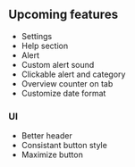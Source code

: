 ## Upcoming features
* Settings
* Help section
* Alert
* Custom alert sound
* Clickable alert and category
* Overview counter on tab
* Customize date format

### UI
* Better header
* Consistant button style
* Maximize button
